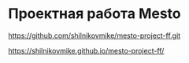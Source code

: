 # Проектная работа Mesto

https://github.com/shilnikovmike/mesto-project-ff.git

https://shilnikovmike.github.io/mesto-project-ff/